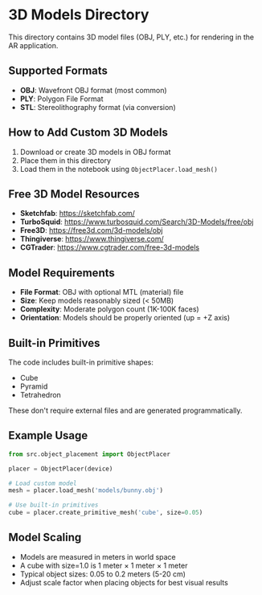 # 3D Models Directory

This directory contains 3D model files (OBJ, PLY, etc.) for rendering in the AR application.

## Supported Formats

- **OBJ**: Wavefront OBJ format (most common)
- **PLY**: Polygon File Format
- **STL**: Stereolithography format (via conversion)

## How to Add Custom 3D Models

1. Download or create 3D models in OBJ format
2. Place them in this directory
3. Load them in the notebook using `ObjectPlacer.load_mesh()`

## Free 3D Model Resources

- **Sketchfab**: https://sketchfab.com/
- **TurboSquid**: https://www.turbosquid.com/Search/3D-Models/free/obj
- **Free3D**: https://free3d.com/3d-models/obj
- **Thingiverse**: https://www.thingiverse.com/
- **CGTrader**: https://www.cgtrader.com/free-3d-models

## Model Requirements

- **File Format**: OBJ with optional MTL (material) file
- **Size**: Keep models reasonably sized (< 50MB)
- **Complexity**: Moderate polygon count (1K-100K faces)
- **Orientation**: Models should be properly oriented (up = +Z axis)

## Built-in Primitives

The code includes built-in primitive shapes:
- Cube
- Pyramid
- Tetrahedron

These don't require external files and are generated programmatically.

## Example Usage

```python
from src.object_placement import ObjectPlacer

placer = ObjectPlacer(device)

# Load custom model
mesh = placer.load_mesh('models/bunny.obj')

# Use built-in primitives
cube = placer.create_primitive_mesh('cube', size=0.05)
```

## Model Scaling

- Models are measured in meters in world space
- A cube with size=1.0 is 1 meter × 1 meter × 1 meter
- Typical object sizes: 0.05 to 0.2 meters (5-20 cm)
- Adjust scale factor when placing objects for best visual results
